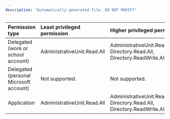 ```yaml
---
description: "Automatically generated file. DO NOT MODIFY"
---
```


|Permission type|Least privileged permission|Higher privileged permissions|
|:---|:---|:---|
|Delegated (work or school account)|AdministrativeUnit.Read.All|AdministrativeUnit.ReadWrite.All, Directory.Read.All, Directory.ReadWrite.All|
|Delegated (personal Microsoft account)|Not supported.|Not supported.|
|Application|AdministrativeUnit.Read.All|AdministrativeUnit.ReadWrite.All, Directory.Read.All, Directory.ReadWrite.All|

